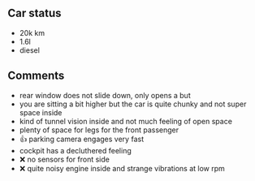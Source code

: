 ## Car status
* 20k km
* 1.6l
* diesel

## Comments
* rear window does not slide down, only opens a but
* you are sitting a bit higher but the car is quite chunky and not super space inside
* kind of tunnel vision inside and not much feeling of open space
* plenty of space for legs for the front passenger
* :thumbsup: parking camera engages very fast
* cockpit has a decluthered feeling
* :x: no sensors for front side
* :x: quite noisy engine inside and strange vibrations at low rpm
